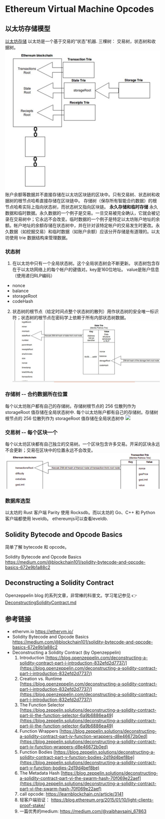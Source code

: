 # Ethereum Virtual Machine Opcodes

## 以太坊存储模型
[以太坊存储](./store.md)
以太坊是一个基于交易的“状态”机器.
三棵树： 交易树，状态树和收据树。![图](./img/storage.jpg)
账户余额等数据并不直接存储在以太坊区块链的区块中。只有交易树、状态树和收据树的根节点哈希直接存储在区块链中。
存储树（保存所有智能合约数据）的根节点哈希实际上指向状态树，而状态树又指向区块链。
**永久存储和临时存储**
永久数据和临时数据。永久数据的一个例子是交易。一旦交易被完全确认，它就会被记录在交易树中；它永远不会改变。临时数据的一个例子是特定以太坊账户地址的余额。帐户地址的余额存储在状态树中，并在针对该特定帐户的交易发生时更改。永久数据（如挖掘交易）和临时数据（如账户余额）应该分开存储是有道理的。以太坊使用 trie 数据结构来管理数据。

### 状态树
1. 在以太坊中只有一个全局状态树。这个全局状态树会不断更新。
状态树包含存在于以太坊网络上的每个帐户的键值对。key是160位地址。
value是账户信息（使用递归RLP编码）
- nonce
- balance
- storageRoot
- codeHash
2. 状态树的根节点（给定时间点整个状态树的散列）用作状态树的安全唯一标识符；状态树的根节点在密码学上依赖于所有内部状态树数据。
![](./img/stateTree.jpg)


### 存储树 -- 合约数据所在位置
每个以太坊账户都有自己的存储树。存储树根节点的 256 位散列作为 storageRoot 值存储在全局状态树中.
每个以太坊账户都有自己的存储树。存储树根节点的 256 位散列作为 storageRoot 值存储在全局状态树中
![](./img/storeTree.jpg)

### 交易树 -- 每个区块一个
每个以太坊区块都有自己独立的交易树。一个区块包含许多交易。开采的区块永远不会更新；交易在区块中的位置永远不会改变。
![](./img/transactionTree.png)

### 数据库选型
以太坊的 Rust 客户端 Parity 使用 Rocksdb。而以太坊的 Go、C++ 和 Python 客户端都使用 leveldb。
ethereumjs可以查看leveldb.


## Solidity Bytecode and Opcode Basics

简单了解 bytecode 和 opcode。

Solidity Bytecode and Opcode Basics <https://medium.com/@blockchain101/solidity-bytecode-and-opcode-basics-672e9b1a88c2>

## Deconstructing a Solidity Contract

Openzeppelin blog 的系列文章，非常棒的科普文。学习笔记参见 :point_right: [DeconstructingSolidityContract.md](./DeconstructingSolidityContract.md)

## 参考链接

- ethervm.io <https://ethervm.io/>
- Solidity Bytecode and Opcode Basics <https://medium.com/@blockchain101/solidity-bytecode-and-opcode-basics-672e9b1a88c2>
- Deconstructing a Solidity Contract (by Openzeppelin)
  1. Introduction [https://blog.openzeppelin.com/deconstructing-a-solidity-contract-part-i-introduction-832efd2d7737/](https://blog.openzeppelin.com/deconstructing-a-solidity-contract-part-i-introduction-832efd2d7737/)
  2. Creation vs. Runtime [https://blog.openzeppelin.com/deconstructing-a-solidity-contract-part-i-introduction-832efd2d7737/](https://blog.openzeppelin.com/deconstructing-a-solidity-contract-part-i-introduction-832efd2d7737/)
  3. The Function Selector [https://blog.zeppelin.solutions/deconstructing-a-solidity-contract-part-iii-the-function-selector-6a9b6886ea49](https://blog.zeppelin.solutions/deconstructing-a-solidity-contract-part-iii-the-function-selector-6a9b6886ea49)
  4. Function Wrappers [https://blog.zeppelin.solutions/deconstructing-a-solidity-contract-part-iv-function-wrappers-d8e46672b0ed](https://blog.zeppelin.solutions/deconstructing-a-solidity-contract-part-iv-function-wrappers-d8e46672b0ed)
  5. Function Bodies [https://blog.zeppelin.solutions/deconstructing-a-solidity-contract-part-v-function-bodies-2d19d4bef8be](https://blog.zeppelin.solutions/deconstructing-a-solidity-contract-part-v-function-bodies-2d19d4bef8be)
  6. The Metadata Hash [https://blog.zeppelin.solutions/deconstructing-a-solidity-contract-part-vi-the-swarm-hash-70f069e22aef](https://blog.zeppelin.solutions/deconstructing-a-solidity-contract-part-vi-the-swarm-hash-70f069e22aef)
  7. call opcode: https://learnblockchain.cn/article/3141
  8. 轻客户端验证： https://blog.ethereum.org/2015/01/10/light-clients-proof-stake/
  9. 一篇优秀的medium: https://medium.com/@vaibhavsaini_67863